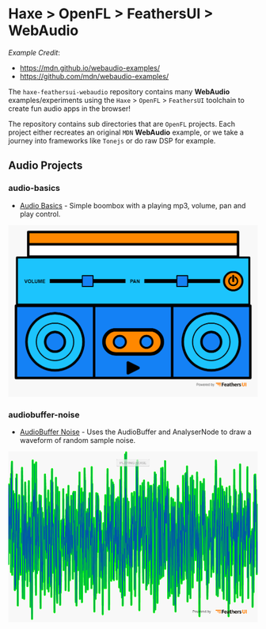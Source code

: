 # Haxe > OpenFL > FeathersUI > WebAudio

_Example Credit_:
  * https://mdn.github.io/webaudio-examples/
  * https://github.com/mdn/webaudio-examples/

  The `haxe-feathersui-webaudio` repository contains many **WebAudio** examples/experiments using the `Haxe` > `OpenFL` > `FeathersUI` toolchain to create fun audio apps in the browser!

  The repository contains sub directories that are `OpenFL` projects. Each project either recreates an original `MDN` **WebAudio** example, or we take a journey into frameworks like `Tonejs` or do raw DSP for example.

## Audio Projects

### audio-basics

  * [Audio Basics](https://github.com/teotigraphix/haxe-feathersui-webaudio/tree/main/audio-basics) - Simple boombox with a playing mp3, volume, pan and play control.
  
![Audio Basics](https://github.com/teotigraphix/haxe-feathersui-webaudio/blob/main/audio-basics/docs/screenshots/webaudio-audio-basics.png)

### audiobuffer-noise

  * [AudioBuffer Noise](https://github.com/teotigraphix/haxe-feathersui-webaudio/tree/main/audiobuffer-noise) - Uses the AudioBuffer and AnalyserNode to draw a waveform of random sample noise.
  
![AudioBuffer Noise](https://github.com/teotigraphix/haxe-feathersui-webaudio/blob/main/audiobuffer-noise/docs/screenshots/webaudio-audiobuffer-noise.png)




